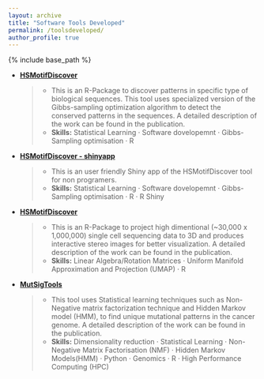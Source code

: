 ```yaml
---
layout: archive
title: "Software Tools Developed"
permalink: /toolsdeveloped/
author_profile: true
---
```


{% include base_path %}

* **[HSMotifDiscover](https://github.com/bioinfoDZ/HSMotifDiscover)**
  <blockquote>

  * This is an R-Package to discover patterns in specific type of biological sequences. This tool uses specialized version of the Gibbs-sampling optimization algorithm to detect the conserved patterns in the sequences. A detailed description of the work can be found in the publication. 
  * **Skills:** Statistical Learning · Software dovelopemnt · Gibbs-Sampling optimisation · R

  </blockquote>

* **[HSMotifDiscover - shinyapp](https://hsmotifdiscover.shinyapps.io/HSMotifDiscover_ShinyApp/)**
  <blockquote>
  
  * This is an user friendly Shiny app of the HSMotifDiscover tool for non programers.
  * **Skills:** Statistical Learning · Software dovelopemnt · Gibbs-Sampling optimisation · R · R Shiny

  </blockquote>
  
* **[HSMotifDiscover](https://github.com/bioinfoDZ/HSMotifDiscover)**
  <blockquote>

  * This is an R-Package to project high dimentional (~30,000 x 1,000,000) single cell sequencing data to 3D and produces interactive stereo images for better visualization. A detailed description of the work can be found in the publication.
  * **Skills:** Linear Algebra/Rotation Matrices · Uniform Manifold Approximation and Projection (UMAP) · R

  </blockquote>

* **[MutSigTools](https://github.com/sjdlabgroup/MutSigTools)**
  <blockquote>

  * This tool uses Statistical learning techniques such as Non-Negative matrix factorization technique and Hidden Markov model (HMM), to find unique mutational patterns in the cancer genome. A detailed description of the work can be found in the publication.
  * **Skills:** Dimensionality reduction · Statistical Learning · Non-Negative Matrix Factorisation (NMF) · Hidden Markov Models(HMM) · Python · Genomics · R · High Performance Computing (HPC)

  </blockquote>



